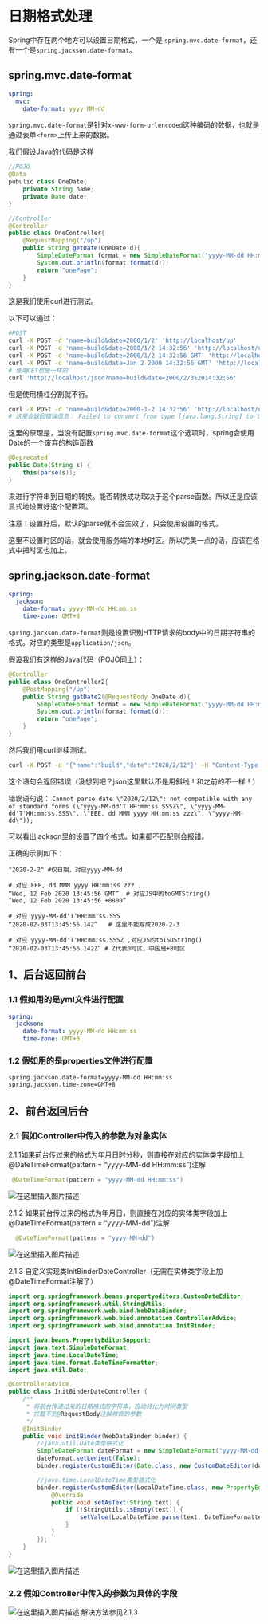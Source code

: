 # 日期格式处理

Spring中存在两个地方可以设置日期格式，一个是 `spring.mvc.date-format`，还有一个是`spring.jackson.date-format`。

## spring.mvc.date-format

```yml
spring:
  mvc:
    date-format: yyyy-MM-dd
```

`spring.mvc.date-format`是针对`x-www-form-urlencoded`这种编码的数据，也就是通过表单`<form>`上传上来的数据。

我们假设Java的代码是这样

```java
//POJO
@Data
pubulic class OneDate{
    private String name;
    private Date date;
}
```

```java
//Controller
@Controller
public class OneController{
    @RequestMapping("/up")
    public String getDate(OneDate d){
        SimpleDateFormat format = new SimpleDateFormat("yyyy-MM-dd HH:mm:ss Z");
        System.out.println(format.format(d));
        return "onePage";
    }
}
```

这是我们使用curl进行测试。

以下可以通过：

```bash
#POST
curl -X POST -d 'name=build&date=2000/1/2' 'http://localhost/up'
curl -X POST -d 'name=build&date=2000/1/2 14:32:56' 'http://localhost/up'
curl -X POST -d 'name=build&date=2000/1/2 14:32:56 GMT' 'http://localhost/up'
curl -X POST -d 'name=build&date=Jan 2 2000 14:32:56 GMT' 'http://localhost/up'
# 使用GET也是一样的
curl 'http://localhost/json?name=build&date=2000/2/3%2014:32:56'
```

但是使用横杠分割就不行。

```bash
curl -X POST -d 'name=build&date=2000-1-2 14:32:56' 'http://localhost/up'
# 这里会返回错误信息： Failed to convert from type [java.lang.String] to type [java.util.Date]
```

这里的原理是，当没有配置`spring.mvc.date-format`这个选项时，spring会使用Date的一个废弃的构造函数

```java
@Deprecated
public Date(String s) {
    this(parse(s));
}
```

来进行字符串到日期的转换。能否转换成功取决于这个parse函数。所以还是应该显式地设置好这个配置项。

注意！设置好后，默认的parse就不会生效了，只会使用设置的格式。

这里不设置时区的话，就会使用服务端的本地时区。所以完美一点的话，应该在格式中把时区也加上。



## spring.jackson.date-format

```yml
spring:
  jackson:
    date-format: yyyy-MM-dd HH:mm:ss
    time-zone: GMT+8
```

`spring.jackson.date-format`则是设置识别HTTP请求的body中的日期字符串的格式。对应的类型是`application/json`。

假设我们有这样的Java代码（POJO同上）：

```java
@Controller
public class OneController2{
    @PostMapping("/up")
    public String getDate2(@RequestBody OneDate d){
		SimpleDateFormat format = new SimpleDateFormat("yyyy-MM-dd HH:mm:ss Z");
        System.out.println(format.format(d));
        return "onePage";
    }
}
```

然后我们用curl继续测试。

```bash
curl -X POST -d '{"name":"build","date":"2020/2/12"}' -H "Content-Type: application/json" 'http://localhost/up'
```

这个语句会返回错误（没想到吧？json这里默认不是用斜线！和之前的不一样！）

错误语句说： `Cannot parse date \"2020/2/12\": not compatible with any of standard forms (\"yyyy-MM-dd'T'HH:mm:ss.SSSZ\", \"yyyy-MM-dd'T'HH:mm:ss.SSS\", \"EEE, dd MMM yyyy HH:mm:ss zzz\", \"yyyy-MM-dd\"));`

可以看出jackson里的设置了四个格式。如果都不匹配则会报错。

正确的示例如下：

```x86asm
"2020-2-2" #仅日期，对应yyyy-MM-dd

# 对应 EEE, dd MMM yyyy HH:mm:ss zzz ,
“Wed, 12 Feb 2020 13:45:56 GMT”  # 对应JS中的toGMTString()
“Wed, 12 Feb 2020 13:45:56 +0800”

# 对应 yyyy-MM-dd'T'HH:mm:ss.SSS
“2020-02-03T13:45:56.142”   # 这里不能写成2020-2-3

# 对应 yyyy-MM-dd'T'HH:mm:ss.SSSZ ,对应JS的toISOString()
“2020-02-03T13:45:56.142Z” # Z代表0时区，中国是+8时区
```

## 1、后台返回前台

### 1.1 假如用的是yml文件进行配置

```yml
spring:
  jackson:
    date-format: yyyy-MM-dd HH:mm:ss
    time-zone: GMT+8
```

### 1.2 假如用的是properties文件进行配置

```properties
spring.jackson.date-format=yyyy-MM-dd HH:mm:ss
spring.jackson.time-zone=GMT+8
```



## 2、前台返回后台

### 2.1 假如Controller中传入的参数为对象实体

2.1.1如果前台传过来的格式为年月日时分秒，则直接在对应的实体类字段加上 @DateTimeFormat(pattern = “yyyy-MM-dd HH:mm:ss”)注解

```java
 @DateTimeFormat(pattern = "yyyy-MM-dd HH:mm:ss")
```

![在这里插入图片描述](E:\Development\Typora\images\fd271185d6f8432d8f0bf36146b2fe3a.png)

2.1.2 如果前台传过来的格式为年月日，则直接在对应的实体类字段加上 @DateTimeFormat(pattern = “yyyy-MM-dd”)注解

```java
  @DateTimeFormat(pattern = "yyyy-MM-dd")
```

![在这里插入图片描述](E:\Development\Typora\images\1fe2ee020807415abc5f63f3fa2bf004.png)

2.1.3 自定义实现类InitBinderDateController（无需在实体类字段上加 @DateTimeFormat注解了）

```java
import org.springframework.beans.propertyeditors.CustomDateEditor;
import org.springframework.util.StringUtils;
import org.springframework.web.bind.WebDataBinder;
import org.springframework.web.bind.annotation.ControllerAdvice;
import org.springframework.web.bind.annotation.InitBinder;

import java.beans.PropertyEditorSupport;
import java.text.SimpleDateFormat;
import java.time.LocalDateTime;
import java.time.format.DateTimeFormatter;
import java.util.Date;

@ControllerAdvice
public class InitBinderDateController {
    /**
     * 将前台传递过来的日期格式的字符串，自动转化为时间类型
     * 拦截不到@RequestBody注解修饰的参数
     */
    @InitBinder
    public void initBinder(WebDataBinder binder) {
        //java.util.Date类型格式化
        SimpleDateFormat dateFormat = new SimpleDateFormat("yyyy-MM-dd HH:mm:ss");
        dateFormat.setLenient(false);
        binder.registerCustomEditor(Date.class, new CustomDateEditor(dateFormat, false));

        //java.time.LocalDateTime类型格式化
        binder.registerCustomEditor(LocalDateTime.class, new PropertyEditorSupport() {
            @Override
            public void setAsText(String text) {
                if (!StringUtils.isEmpty(text)) {
                    setValue(LocalDateTime.parse(text, DateTimeFormatter.ofPattern("yyyy-MM-dd HH:mm:ss")));
                }
            }
        });
    }
}
```

![在这里插入图片描述](E:\Development\Typora\images\3c3907baf54f42448b462c2db78ba9f5.png)

### 2.2 假如Controller中传入的参数为具体的字段

![在这里插入图片描述](E:\Development\Typora\images\29110f68388d4831be56411826f5e4da.png)
解决方法参见2.1.3